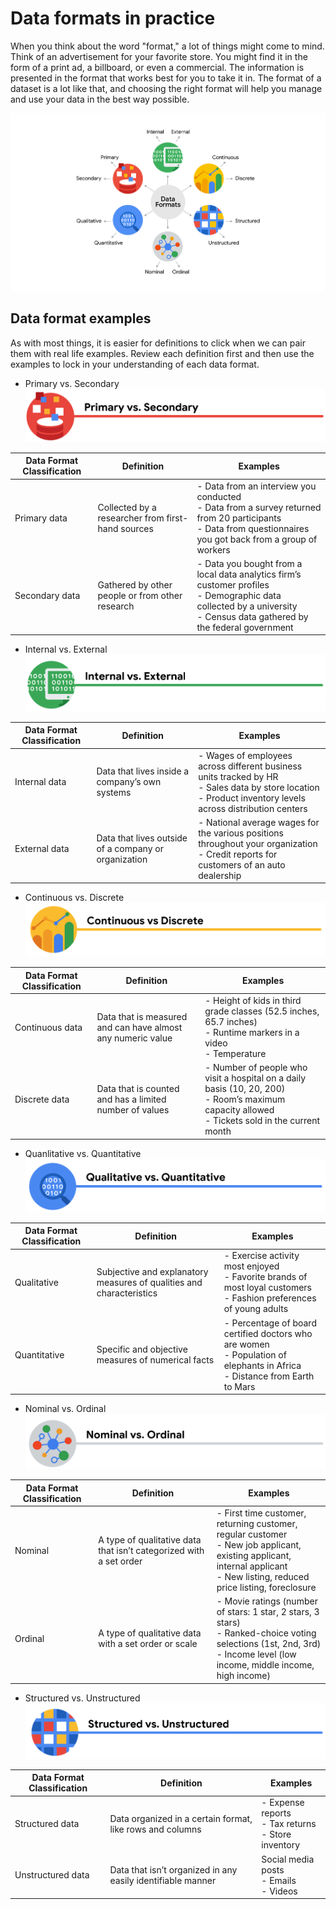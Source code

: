# Data formats in practice

When you think about the word "format," a lot of things might come to mind. Think of an advertisement for your favorite store. You might find it in the form of a print ad, a billboard, or even a commercial. The information is presented in the format that works best for you to take it in. The format of a dataset is a lot like that, and choosing the right format will help you manage and use your data in the best way possible.

![x](./resources/img-1.png)

## Data format examples

As with most things, it is easier for definitions to click when we can pair them with real life examples. Review each definition first and then use the examples to lock in your understanding of each data format.

- Primary vs. Secondary
![x](./resources/img-2.png)

|Data Format Classification|Definition|Examples|
|-------------------------|---------|--------|
| Primary data|Collected by a researcher from first-hand sources|- Data from an interview you conducted <br/> - Data from a survey returned from 20 participants <br> - Data from questionnaires you got back from a group of workers|
|Secondary data|Gathered by other people or from other research|- Data you bought from a local data analytics firm’s customer profiles <br /> - Demographic data collected by a university  <br /> - Census data gathered by the federal government|

- Internal vs. External
![x](./resources/img-3.png)

|Data Format Classification|Definition|Examples|
|-------------------------|---------|--------|
| Internal data |Data that lives inside a company’s own systems|- Wages of employees across different business units tracked by HR <br/> - Sales data by store location  <br> - Product inventory levels across distribution centers|
|External data|Data that lives outside of a company or organization|- National average wages for the various positions throughout your organization <br /> - Credit reports for customers of an auto dealership|

- Continuous vs. Discrete
![x](resources/img-4.png)

|Data Format Classification|Definition|Examples|
|-------------------------|---------|--------|
| Continuous data |Data that is measured and can have almost any numeric value|- Height of kids in third grade classes (52.5 inches, 65.7 inches) <br/> - Runtime markers in a video  <br> - Temperature|
|Discrete data|Data that is counted and has a limited number of values|- Number of people who visit a hospital on a daily basis (10, 20, 200) <br /> - Room’s maximum capacity allowed <br /> - Tickets sold in the current month|

- Quanlitative vs. Quantitative
![x](./resources/img-5.png)

|Data Format Classification|Definition|Examples|
|-------------------------|---------|--------|
|Qualitative|Subjective and explanatory measures of qualities and characteristics|- Exercise activity most enjoyed <br /> - Favorite brands of most loyal customers <br /> - Fashion preferences of young adults|
|Quantitative|Specific and objective measures of numerical facts|- Percentage of board certified doctors who are women<br /> - Population of elephants in Africa <br /> - Distance from Earth to Mars|

- Nominal vs. Ordinal
![x](./resources/img-6.png)

|Data Format Classification|Definition|Examples|
|-------------------------|---------|--------|
|Nominal|A type of qualitative data that isn’t categorized with a set order|- First time customer, returning customer, regular customer<br> - New job applicant, existing applicant, internal applicant <br>- New listing, reduced price listing, foreclosure|
|Ordinal| A type of qualitative data with a set order or scale|- Movie ratings (number of stars: 1 star, 2 stars, 3 stars)<br> - Ranked-choice voting selections (1st, 2nd, 3rd) <br> - Income level (low income, middle income, high income)|

- Structured vs. Unstructured
![x](./resources/img-7.png)

|Data Format Classification|Definition|Examples|
|-------------------------|---------|--------|
|Structured data|Data organized in a certain format, like rows and columns|- Expense reports<br>- Tax returns<br>- Store inventory|
|Unstructured data| Data that isn’t organized in any easily identifiable manner| Social media posts<br>- Emails<br>- Videos|
